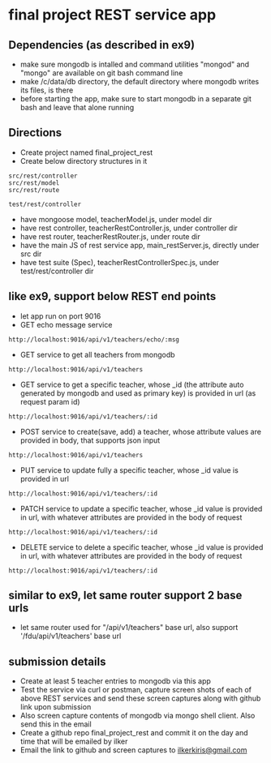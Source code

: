 # final project REST service app

## Dependencies (as described in ex9)
+ make sure mongodb is intalled and command utilities "mongod" and "mongo" are available on git bash command line
+ make /c/data/db directory, the default directory where mongodb writes its files, is there
+ before starting the app, make sure to start mongodb in a separate git bash and leave that alone running

## Directions
+ Create project named final_project_rest
+ Create below directory structures in it
```
src/rest/controller
src/rest/model
src/rest/route

test/rest/controller
```
+ have mongoose model, teacherModel.js, under model dir
+ have rest controller, teacherRestController.js, under controller dir
+ have rest router, teacherRestRouter.js, under route dir
+ have the main JS of rest service app, main_restServer.js, directly under src dir
+ have test suite (Spec), teacherRestControllerSpec.js, under test/rest/controller dir

## like ex9, support below REST end points
+ let app run on port 9016
+ GET echo message service
```
http://localhost:9016/api/v1/teachers/echo/:msg
```
+ GET service to get all teachers from mongodb
```
http://localhost:9016/api/v1/teachers
```
+ GET service to get a specific teacher, whose _id (the attribute auto generated by mongodb and used as primary key) is provided in url (as request param id)
```
http://localhost:9016/api/v1/teachers/:id
```
+ POST service to create(save, add) a teacher, whose attribute values are provided in body, that supports json input
```
http://localhost:9016/api/v1/teachers
```
+ PUT service to update fully a specific teacher, whose _id value is provided in url
```
http://localhost:9016/api/v1/teachers/:id
```
+ PATCH service to update a specific teacher, whose _id value is provided in url, with whatever attributes are provided in the body of request
```
http://localhost:9016/api/v1/teachers/:id
```
+ DELETE service to delete a specific teacher, whose _id value is provided in url, with whatever attributes are provided in the body of request
```
http://localhost:9016/api/v1/teachers/:id
```

## similar to ex9, let same router support 2 base urls
+ let same router used for "/api/v1/teachers" base url, also support '/fdu/api/v1/teachers' base url

## submission details
+ Create at least 5 teacher entries to mongodb via this app
+ Test the service via curl or postman, capture screen shots of each of above REST services and send these screen captures along with github link upon submission
+ Also screen capture contents of mongodb via mongo shell client. Also send this in the email
+ Create a github repo final_project_rest and commit it on the day and time that will be emailed by ilker
+ Email the link to github and screen captures to ilkerkiris@gmail.com